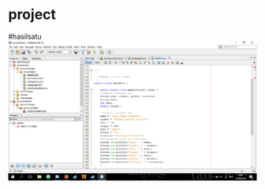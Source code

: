 # project
#hasilsatu
![Alt Text](https://github.com/ruquladam123/project/blob/master/Screenshot%20(20).png "hasil satu")
